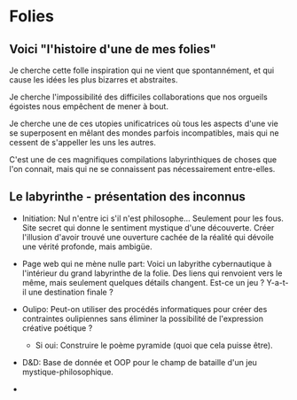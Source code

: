 # Folies

## Voici "l'histoire d'une de mes folies"

Je cherche cette folle inspiration qui ne vient que spontannément, et qui cause les idées les plus bizarres et abstraites. 

Je cherche l'impossibilité des difficiles collaborations que nos orgueils égoistes nous empêchent de mener à bout. 

Je cherche une de ces utopies unificatrices où tous les aspects d'une vie se superposent en mêlant des mondes parfois incompatibles, mais qui ne cessent de s'appeller les uns les autres.

C'est une de ces magnifiques compilations labyrinthiques de choses que l'on connait, mais qui ne se connaissent pas nécessairement entre-elles.

## Le labyrinthe - présentation des inconnus

* Initiation: Nul n'entre ici s'il n'est philosophe... Seulement pour les fous. Site secret qui donne le sentiment mystique d'une découverte. Créer l'illusion d'avoir trouvé une ouverture cachée de la réalité qui dévoile une vérité profonde, mais ambigüe.

* Page web qui ne mène nulle part: Voici un labyrithe cybernautique à l'intérieur du grand labyrinthe de la folie. Des liens qui renvoient vers le même, mais seulement quelques détails changent. Est-ce un jeu ? Y-a-t-il une destination finale ?

* Oulipo: Peut-on utiliser des procédés informatiques pour créer des contraintes oulipiennes sans éliminer la possibilité de l'expression créative poétique ?
  * Si oui: Construire le poème pyramide (quoi que cela puisse être).

* D&D: Base de donnée et OOP pour le champ de bataille d'un jeu mystique-philosophique.

-
